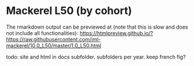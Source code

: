 # Mackerel L50 (by cohort)


The rmarkdown output can be previewed at (note that this is slow and does not include all functionalities):
https://htmlpreview.github.io/?https://raw.githubusercontent.com/iml-mackerel/10.0_L50/master/1.0_L50.html

todo: site and html in docs subfolder. subfolders per year. keep french fig?


